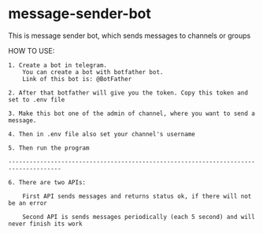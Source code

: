 # message-sender-bot
This is message sender bot, which sends messages to channels or groups



HOW TO USE:
    
    1. Create a bot in telegram. 
        You can create a bot with botfather bot.
        Link of this bot is: @BotFather
    
    2. After that botfather will give you the token. Copy this token and set to .env file

    3. Make this bot one of the admin of channel, where you want to send a message. 

    4. Then in .env file also set your channel's username

    5. Then run the program

    -------------------------------------------------------------------------------------

    6. There are two APIs:

        First API sends messages and returns status ok, if there will not be an error
        
        Second API is sends messages periodically (each 5 second) and will never finish its work